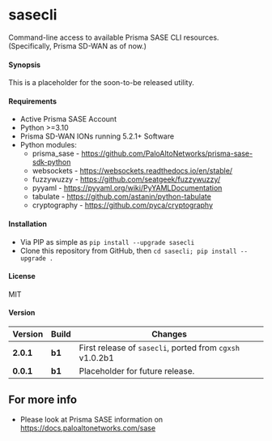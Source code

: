 # sasecli
Command-line access to available Prisma SASE CLI resources. (Specifically, Prisma SD-WAN as of now.)

#### Synopsis
This is a placeholder for the soon-to-be released utility. 

#### Requirements
* Active Prisma SASE Account
* Python >=3.10
* Prisma SD-WAN IONs running 5.2.1+ Software
* Python modules:
    * prisma_sase   - <https://github.com/PaloAltoNetworks/prisma-sase-sdk-python>
    * websockets   - <https://websockets.readthedocs.io/en/stable/>
    * fuzzywuzzy   - <https://github.com/seatgeek/fuzzywuzzy/>
    * pyyaml       - <https://pyyaml.org/wiki/PyYAMLDocumentation>
    * tabulate     - <https://github.com/astanin/python-tabulate>
    * cryptography - <https://github.com/pyca/cryptography>

#### Installation
* Via PIP as simple as `pip install --upgrade sasecli`
* Clone this repository from GitHub, then `cd sasecli; pip install --upgrade .`

#### License
MIT

#### Version
| Version | Build | Changes                                                  |
| ------- | ----- |----------------------------------------------------------|
| **2.0.1** | **b1** | First release of `sasecli`, ported from `cgxsh` v1.0.2b1 |
| **0.0.1** | **b1** | Placeholder for future release.                          |

## For more info
 * Please look at Prisma SASE information on <https://docs.paloaltonetworks.com/sase>
